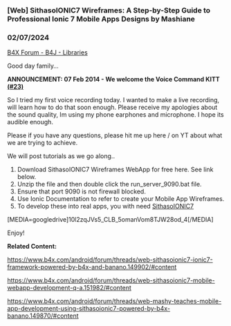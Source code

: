 ### [Web] SithasoIONIC7 Wireframes: A Step-by-Step Guide to Professional Ionic 7 Mobile Apps Designs by Mashiane
### 02/07/2024
[B4X Forum - B4J - Libraries](https://www.b4x.com/android/forum/threads/157607/)

Good day family…  
  
**ANNOUNCEMENT: 07 Feb 2014 - We welcome the Voice Command KITT** [**(#23)**](https://www.b4x.com/android/forum/threads/web-sithasoionic7-wireframes-a-step-by-step-guide-to-professional-ionic-7-mobile-apps-designs.157607/post-976858)  
  
So I tried my first voice recording today. I wanted to make a live recording, will learn how to do that soon enough. Please receive my apologies about the sound quality, Im using my phone earphones and microphone. I hope its audible enough.  
  
Please if you have any questions, please hit me up here / on YT about what we are trying to achieve.  
  
We will post tutorials as we go along..  
  
1. Download SithasoIONIC7 Wireframes WebApp for free here. See link below.  
2. Unzip the file and then double click the run\_server\_9090.bat file.  
3. Ensure that port 9090 is not firewall blocked.  
4. Use Ionic Documentation to refer to create your Mobile App Wireframes.  
5. To develop these into real apps, you with need [SithasoIONIC7](https://www.b4x.com/android/forum/threads/web-sithasoionic7-ionic7-framework-mobilekit-powered-by-b4x-and-banano.149902/#content)  
  
[MEDIA=googledrive]10l2zqJVs5\_CLB\_5omanVom8TJW28od\_4[/MEDIA]  
  
  
Enjoy!  
  
**Related Content:**  
  
<https://www.b4x.com/android/forum/threads/web-sithasoionic7-ionic7-framework-powered-by-b4x-and-banano.149902/#content>  
  
<https://www.b4x.com/android/forum/threads/web-sithasoionic7-mobile-webapp-development-q-a.151982/#content>  
  
<https://www.b4x.com/android/forum/threads/web-mashy-teaches-mobile-app-development-using-sithasoionic7-powered-by-b4x-banano.149870/#content>